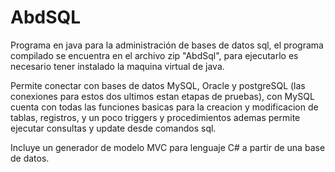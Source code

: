 # AbdSQL

Programa en java para la administración de bases de datos sql, el programa 
compilado se encuentra en el archivo zip "AbdSql", para ejecutarlo es necesario 
tener instalado la maquina virtual de java.

Permite conectar con bases de datos MySQL, Oracle y postgreSQL (las conexiones
para estos dos ultimos estan etapas de pruebas), con MySQL cuenta con todas las 
funciones basicas para la creacion y modificacion de tablas, registros, 
y un poco triggers y procedimientos ademas permite ejecutar consultas 
y update desde comandos sql.

Incluye un generador de modelo MVC para lenguaje C# a partir de una base de datos.
